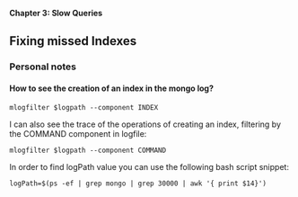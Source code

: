 **Chapter 3: Slow Queries**

## Fixing missed Indexes

### Personal notes


#### How to see the creation of an index in the mongo log?

``` 
mlogfilter $logpath --component INDEX
```

I can also see the trace of the operations of creating an index, filtering by the COMMAND component in logfile:

``` 
mlogfilter $logpath --component COMMAND
```

In order to find logPath value you can use the following bash script snippet:

``` 
logPath=$(ps -ef | grep mongo | grep 30000 | awk '{ print $14}')
``` 
